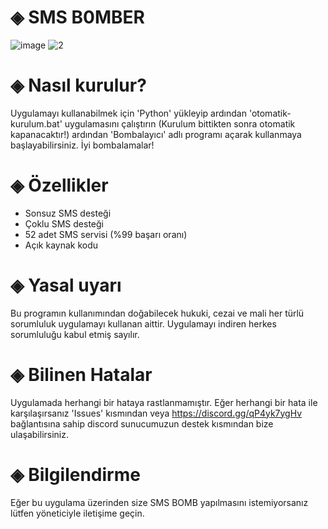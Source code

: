 # ◈ SMS B0MBER

![image](https://user-images.githubusercontent.com/48116924/226446340-b1e4f256-c902-4ce6-82ce-1255b2c3e006.png)
![2](https://user-images.githubusercontent.com/48116924/226446388-aeebeacd-1856-46e5-9e39-9b440a4a0548.png)

# ◈ Nasıl kurulur?
Uygulamayı kullanabilmek için 'Python' yükleyip ardından 'otomatik-kurulum.bat' uygulamasını çalıştırın (Kurulum bittikten sonra otomatik kapanacaktır!) ardından 'Bombalayıcı' adlı programı açarak kullanmaya başlayabilirsiniz. İyi bombalamalar!

# ◈ Özellikler
- Sonsuz SMS desteği
- Çoklu SMS desteği 
- 52 adet SMS servisi (%99 başarı oranı)
- Açık kaynak kodu

# ◈ Yasal uyarı
Bu programın kullanımından doğabilecek hukuki, cezai ve mali her türlü sorumluluk uygulamayı kullanan aittir. Uygulamayı indiren herkes sorumluluğu kabul etmiş sayılır.

# ◈ Bilinen Hatalar
Uygulamada herhangi bir hataya rastlanmamıştır. Eğer herhangi bir hata ile karşılaşırsanız 'Issues' kısmından veya https://discord.gg/qP4yk7ygHv bağlantısına sahip discord sunucumuzun destek kısmından bize ulaşabilirsiniz.

# ◈ Bilgilendirme
Eğer bu uygulama üzerinden size SMS BOMB yapılmasını istemiyorsanız lütfen yöneticiyle iletişime geçin.
